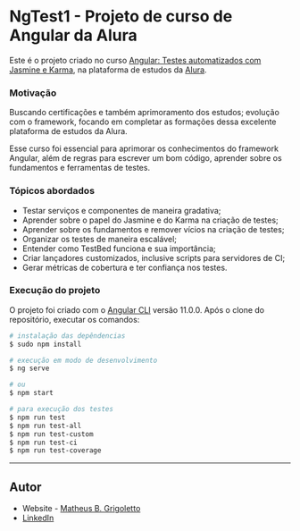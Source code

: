 # NgTest1 - Projeto de curso de Angular da Alura

Este é o projeto criado no curso [Angular: Testes automatizados com Jasmine e Karma](https://www.alura.com.br/curso-online-angular-testes-automatizados-jasmin-karma), na plataforma de estudos da [Alura](https://www.alura.com.br/).

### Motivação

Buscando certificações e também aprimoramento dos estudos; evolução com o framework, focando em completar as formações dessa excelente plataforma de estudos da Alura.

Esse curso foi essencial para aprimorar os conhecimentos do framework Angular, além de regras para escrever um bom código, aprender sobre os fundamentos e ferramentas de testes.

### Tópicos abordados

- Testar serviços e componentes de maneira gradativa;
- Aprender sobre o papel do Jasmine e do Karma na criação de testes;
- Aprender sobre os fundamentos e remover vícios na criação de testes;
- Organizar os testes de maneira escalável;
- Entender como TestBed funciona e sua importância;
- Criar lançadores customizados, inclusive scripts para servidores de CI;
- Gerar métricas de cobertura e ter confiança nos testes.

### Execução do projeto

O projeto foi criado com o [Angular CLI](https://github.com/angular/angular-cli) versão 11.0.0.
Após o clone do repositório, executar os comandos:

```bash
# instalação das depêndencias
$ sudo npm install

# execução em modo de desenvolvimento
$ ng serve

# ou
$ npm start

# para execução dos testes
$ npm run test
$ npm run test-all
$ npm run test-custom
$ npm run test-ci
$ npm run test-coverage
```

---

## Autor

- Website - [Matheus B. Grigoletto](https://matheusgrigoletto.com)
- [LinkedIn](https://www.linkedin.com/in/matheus-grigoletto/)
